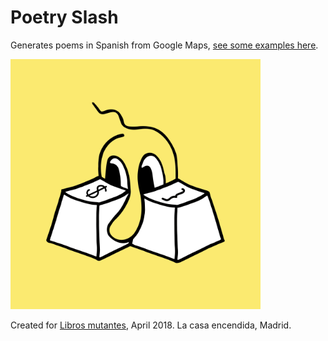 # Poetry Slash

Generates poems in Spanish from Google Maps, [see some examples here](doc/poemitas-al-sol.md).

<img src="doc/poetry-slash.png" width="400px">

Created for [Libros mutantes](http://librosmutantes.com), April 2018. La casa encendida, Madrid.
